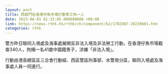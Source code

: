 ```yaml
---
layout: post
title: 跨部門在香港仔魚市場打擊黑工拘一人
date: 2023-06-01 01:33:05.000000000 +08:00
link: https://news.rthk.hk/rthk/ch/component/k2/1702987-20230601.htm
categories: rthk
---
```


警方昨日聯同入境處及海事處展開反非法入境及非法勞工行動，在香港仔魚市場截查340人，拘捕一名41歲中國籍男子，涉嫌「非法入境」。

行動由港島總區反三合會行動組、西區警區刑事部、水警南分區，聯同入境處及海事處人員一同進行。
